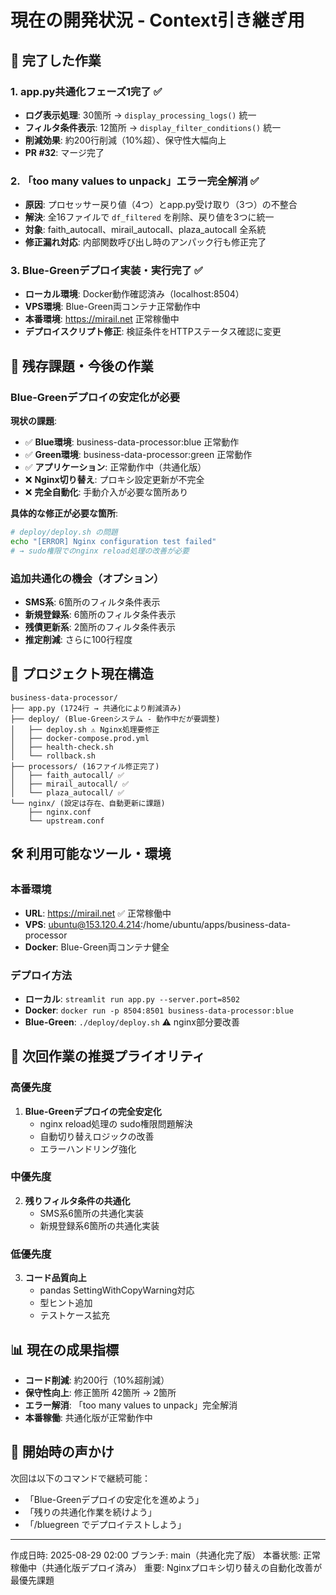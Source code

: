 # 現在の開発状況 - Context引き継ぎ用

## 🎉 完了した作業

### 1. **app.py共通化フェーズ1完了** ✅
- **ログ表示処理**: 30箇所 → `display_processing_logs()` 統一
- **フィルタ条件表示**: 12箇所 → `display_filter_conditions()` 統一  
- **削減効果**: 約200行削減（10%超）、保守性大幅向上
- **PR #32**: マージ完了

### 2. **「too many values to unpack」エラー完全解消** ✅
- **原因**: プロセッサー戻り値（4つ）とapp.py受け取り（3つ）の不整合
- **解決**: 全16ファイルで `df_filtered` を削除、戻り値を3つに統一
- **対象**: faith_autocall、mirail_autocall、plaza_autocall 全系統
- **修正漏れ対応**: 内部関数呼び出し時のアンパック行も修正完了

### 3. **Blue-Greenデプロイ実装・実行完了** ✅
- **ローカル環境**: Docker動作確認済み（localhost:8504）
- **VPS環境**: Blue-Green両コンテナ正常動作中
- **本番環境**: https://mirail.net 正常稼働中
- **デプロイスクリプト修正**: 検証条件をHTTPステータス確認に変更

## 🚨 残存課題・今後の作業

### Blue-Greenデプロイの安定化が必要
**現状の課題**:
- ✅ **Blue環境**: business-data-processor:blue 正常動作
- ✅ **Green環境**: business-data-processor:green 正常動作  
- ✅ **アプリケーション**: 正常動作中（共通化版）
- ❌ **Nginx切り替え**: プロキシ設定更新が不完全
- ❌ **完全自動化**: 手動介入が必要な箇所あり

**具体的な修正が必要な箇所**:
```bash
# deploy/deploy.sh の問題
echo "[ERROR] Nginx configuration test failed"
# → sudo権限でのnginx reload処理の改善が必要
```

### 追加共通化の機会（オプション）
- **SMS系**: 6箇所のフィルタ条件表示
- **新規登録系**: 6箇所のフィルタ条件表示
- **残債更新系**: 2箇所のフィルタ条件表示
- **推定削減**: さらに100行程度

## 📁 プロジェクト現在構造

```
business-data-processor/
├── app.py (1724行 → 共通化により削減済み)
├── deploy/ (Blue-Greenシステム - 動作中だが要調整)
│   ├── deploy.sh ⚠️ Nginx処理要修正
│   ├── docker-compose.prod.yml
│   ├── health-check.sh
│   └── rollback.sh
├── processors/ (16ファイル修正完了)
│   ├── faith_autocall/ ✅
│   ├── mirail_autocall/ ✅  
│   └── plaza_autocall/ ✅
└── nginx/ (設定は存在、自動更新に課題)
    ├── nginx.conf
    └── upstream.conf
```

## 🛠️ 利用可能なツール・環境

### 本番環境
- **URL**: https://mirail.net ✅ 正常稼働中
- **VPS**: ubuntu@153.120.4.214:/home/ubuntu/apps/business-data-processor
- **Docker**: Blue-Green両コンテナ健全

### デプロイ方法
- **ローカル**: `streamlit run app.py --server.port=8502`
- **Docker**: `docker run -p 8504:8501 business-data-processor:blue` 
- **Blue-Green**: `./deploy/deploy.sh` ⚠️ nginx部分要改善

## 🚀 次回作業の推奨プライオリティ

### 高優先度
1. **Blue-Greenデプロイの完全安定化**
   - nginx reload処理の sudo権限問題解決
   - 自動切り替えロジックの改善
   - エラーハンドリング強化

### 中優先度  
2. **残りフィルタ条件の共通化**
   - SMS系6箇所の共通化実装
   - 新規登録系6箇所の共通化実装

### 低優先度
3. **コード品質向上**
   - pandas SettingWithCopyWarning対応
   - 型ヒント追加
   - テストケース拡充

## 📊 現在の成果指標

- **コード削減**: 約200行（10%超削減）
- **保守性向上**: 修正箇所 42箇所 → 2箇所
- **エラー解消**: 「too many values to unpack」完全解消
- **本番稼働**: 共通化版が正常動作中

## 🔧 開始時の声かけ

次回は以下のコマンドで継続可能：
- 「Blue-Greenデプロイの安定化を進めよう」
- 「残りの共通化作業を続けよう」  
- 「/bluegreen でデプロイテストしよう」

---
作成日時: 2025-08-29 02:00
ブランチ: main（共通化完了版）
本番状態: 正常稼働中（共通化版デプロイ済み）
重要: Nginxプロキシ切り替えの自動化改善が最優先課題